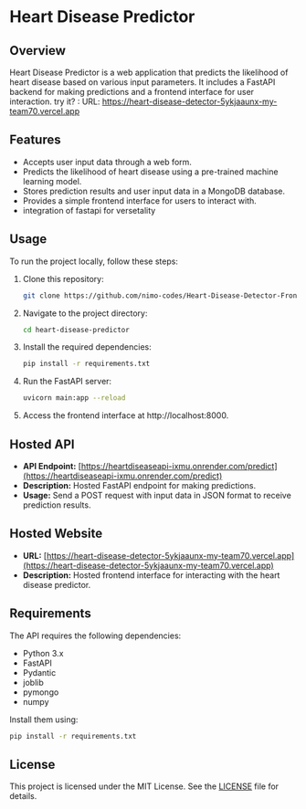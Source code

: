 # Heart Disease Predictor

## Overview
Heart Disease Predictor is a web application that predicts the likelihood of heart disease based on various input parameters. It includes a FastAPI backend for making predictions and a frontend interface for user interaction. try it? : URL: https://heart-disease-detector-5ykjaaunx-my-team70.vercel.app

## Features
- Accepts user input data through a web form.
- Predicts the likelihood of heart disease using a pre-trained machine learning model.
- Stores prediction results and user input data in a MongoDB database.
- Provides a simple frontend interface for users to interact with.
- integration of fastapi for versetality

## Usage
To run the project locally, follow these steps:

1. Clone this repository:
   ```bash
   git clone https://github.com/nimo-codes/Heart-Disease-Detector-Frontend-API-ML-.git
   ```

2. Navigate to the project directory:
   ```bash
   cd heart-disease-predictor
   ```

3. Install the required dependencies:
   ```bash
   pip install -r requirements.txt
   ```

4. Run the FastAPI server:
   ```bash
   uvicorn main:app --reload
   ```

5. Access the frontend interface at http://localhost:8000.

## Hosted API
- **API Endpoint:** [https://heartdiseaseapi-ixmu.onrender.com/predict](https://heartdiseaseapi-ixmu.onrender.com/predict)
- **Description:** Hosted FastAPI endpoint for making predictions.
- **Usage:** Send a POST request with input data in JSON format to receive prediction results.

## Hosted Website
- **URL:** [https://heart-disease-detector-5ykjaaunx-my-team70.vercel.app](https://heart-disease-detector-5ykjaaunx-my-team70.vercel.app)
- **Description:** Hosted frontend interface for interacting with the heart disease predictor.

## Requirements
The API requires the following dependencies:
- Python 3.x
- FastAPI
- Pydantic
- joblib
- pymongo
- numpy

Install them using:
```bash
pip install -r requirements.txt
```

## License
This project is licensed under the MIT License. See the [LICENSE](LICENSE) file for details.

